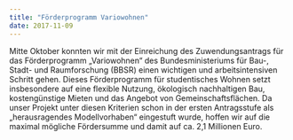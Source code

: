 ```yaml
---
title: "Förderprogramm Variowohnen"
date: 2017-11-09
---
```

Mitte Oktober konnten wir mit der Einreichung des Zuwendungsantrags für das Förderprogramm „Variowohnen“ des Bundesministeriums für Bau-, Stadt- und Raumforschung (BBSR) einen wichtigen und arbeitsintensiven Schritt gehen. Dieses Förderprogramm für studentisches Wohnen setzt insbesondere auf eine flexible Nutzung, ökologisch nachhaltigen Bau, kostengünstige Mieten und das Angebot von Gemeinschaftsflächen. Da unser Projekt unter diesen Kriterien schon in der ersten Antragsstufe als „herausragendes Modellvorhaben“ eingestuft wurde, hoffen wir auf die maximal mögliche Fördersumme und damit auf ca. 2,1 Millionen Euro.
